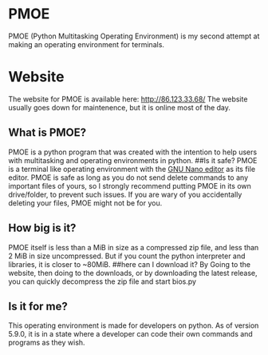 # PMOE
PMOE (Python Multitasking Operating Environment) is my second attempt at making an operating environment for terminals.


# Website
The website for PMOE is available here: http://86.123.33.68/
The website usually goes down for maintenence, but it is online most of the day.

## What is PMOE?
PMOE is a python program that was created with the intention to help users with multitasking and operating environments in python.
##Is it safe?
PMOE is a terminal like operating environment with the <a href="https://www.nano-editor.org/">GNU Nano editor</a> as its file editor.
PMOE is safe as long as you do not send delete commands to any important files of yours, so I strongly recommend putting PMOE in its own drive/folder,
to prevent such issues. If you are wary of you accidentally deleting your files, PMOE might not be for you. 
## How big is it?
PMOE itself is less than a MiB in size as a compressed zip file, and less than 2 MiB in size uncompressed. But if you count the python interpreter
and libraries, it is closer to ~80MiB.
##here can I download it?
By Going to the website, then doing to the downloads, or by downloading the latest release, you can quickly decompress the zip file and start bios.py
## Is it for me?
This operating environment is made for developers on python. As of version 5.9.0, it is in a state where a developer can code their own commands
and programs as they wish.
